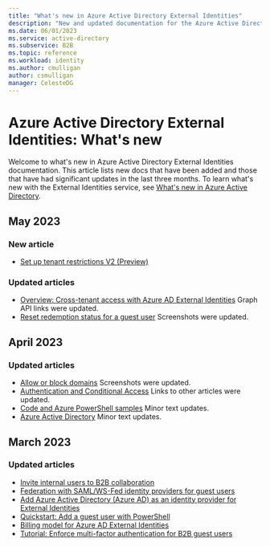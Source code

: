 ```yaml
---
title: "What's new in Azure Active Directory External Identities"
description: "New and updated documentation for the Azure Active Directory External Identities."
ms.date: 06/01/2023
ms.service: active-directory
ms.subservice: B2B
ms.topic: reference
ms.workload: identity
ms.author: cmulligan
author: csmulligan
manager: CelesteDG
---
```


# Azure Active Directory External Identities: What's new

Welcome to what's new in Azure Active Directory External Identities documentation. This article lists new docs that have been added and those that have had significant updates in the last three months. To learn what's new with the External Identities service, see [What's new in Azure Active Directory](../fundamentals/whats-new.md).

## May 2023

### New article

- [Set up tenant restrictions V2 (Preview)](tenant-restrictions-v2.md)

### Updated articles

- [Overview: Cross-tenant access with Azure AD External Identities](cross-tenant-access-overview.md) Graph API links were updated.
- [Reset redemption status for a guest user](reset-redemption-status.md) Screenshots were updated.

## April 2023

### Updated articles

- [Allow or block domains](allow-deny-list.md) Screenshots were updated. 
- [Authentication and Conditional Access](authentication-conditional-access.md) Links to other articles were updated.
- [Code and Azure PowerShell samples](code-samples.md) Minor text updates.
- [Azure Active Directory](azure-ad-account.md) Minor text updates.

## March 2023

### Updated articles

- [Invite internal users to B2B collaboration](invite-internal-users.md)
- [Federation with SAML/WS-Fed identity providers for guest users](direct-federation.md)
- [Add Azure Active Directory (Azure AD) as an identity provider for External Identities](azure-ad-account.md)
- [Quickstart: Add a guest user with PowerShell](b2b-quickstart-invite-powershell.md)
- [Billing model for Azure AD External Identities](external-identities-pricing.md)
- [Tutorial: Enforce multi-factor authentication for B2B guest users](b2b-tutorial-require-mfa.md)

